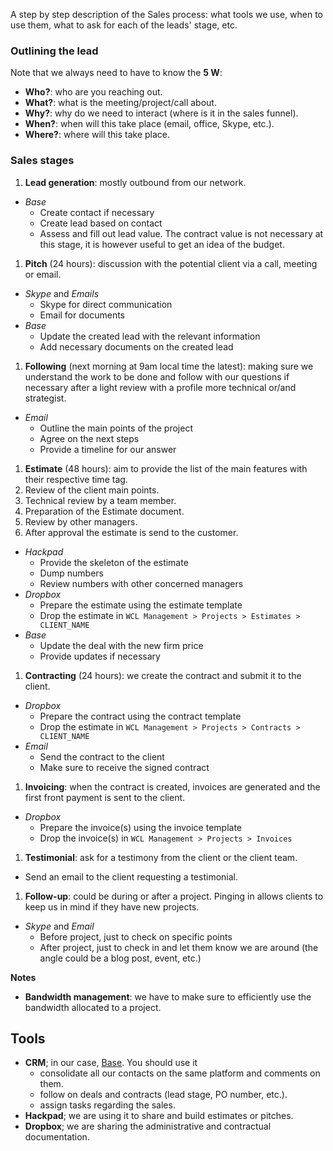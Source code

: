 A step by step description of the Sales process: what tools we use, when to use them, what to ask for each of the leads' stage, etc.

### Outlining the lead

Note that we always need to have to know the **5 W**:

* **Who?**: who are you reaching out.
* **What?**: what is the meeting/project/call about.
* **Why?**: why do we need to interact (where is it in the sales funnel).
* **When?**: when will this take place (email, office, Skype, etc.).
* **Where?**: where will this take place.

### Sales stages

1. **Lead generation**: mostly outbound from our network.
  - *Base*
      - Create contact if necessary
      - Create lead based on contact
      - Assess and fill out lead value. The contract value is not necessary at this stage, it is however useful to get an idea of the budget.
1. **Pitch** (24 hours): discussion with the potential client via a call, meeting or email.
  - *Skype* and *Emails*
      - Skype for direct communication
      - Email for documents
  - *Base*
      - Update the created lead with the relevant information
      - Add necessary documents on the created lead
1. **Following** (next morning at 9am local time the latest): making sure we understand the work to be done and follow with our questions if necessary after a light review with a profile more technical or/and strategist.
  - *Email*
      - Outline the main points of the project
      - Agree on the next steps
      - Provide a timeline for our answer
1. **Estimate** (48 hours): aim to provide the list of the main features with their respective time tag.
  1. Review of the client main points.
  1. Technical review by a team member.
  1. Preparation of the Estimate document.
  1. Review by other managers.
  1. After approval the estimate is send to the customer.
  - *Hackpad*
      - Provide the skeleton of the estimate
      - Dump numbers
      - Review numbers with other concerned managers
  - *Dropbox*
      - Prepare the estimate using the estimate template
      - Drop the estimate in `WCL Management > Projects > Estimates > CLIENT_NAME`
  - *Base*
      - Update the deal with the new firm price
      - Provide updates if necessary
1. **Contracting** (24 hours): we create the contract and submit it to the client.
  - *Dropbox*
      - Prepare the contract using the contract template
      - Drop the estimate in `WCL Management > Projects > Contracts > CLIENT_NAME`
  - *Email*
      - Send the contract to the client
      - Make sure to receive the signed contract
1. **Invoicing**: when the contract is created, invoices are generated and the first front payment is sent to the client.
  - *Dropbox*
      - Prepare the invoice(s) using the invoice template
      - Drop the invoice(s) in `WCL Management > Projects > Invoices`
1. **Testimonial**: ask for a testimony from the client or the client team.
  - Send an email to the client requesting a testimonial.
1. **Follow-up**: could be during or after a project. Pinging in allows clients to keep us in mind if they have new projects.
  - *Skype* and *Email*
      - Before project, just to check on specific points
      - After project, just to check in and let them know we are around (the angle could be a blog post, event, etc.)

**Notes**

* **Bandwidth management**: we have to make sure to efficiently use the bandwidth allocated to a project.

## Tools

- **CRM**; in our case, [Base](https://app.futuresimple.com/crm). You should use it 
  - consolidate all our contacts on the same platform and comments on them.
  - follow on deals and contracts (lead stage, PO number, etc.).
  - assign tasks regarding the sales.
- **Hackpad**; we are using it to share and build estimates or pitches.
- **Dropbox**; we are sharing the administrative and contractual documentation.